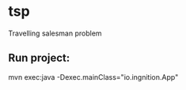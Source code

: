 # tsp
Travelling salesman problem


## Run project:
mvn exec:java -Dexec.mainClass="io.ingnition.App"


